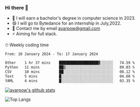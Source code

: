 ### Hi there 👋
<!--I have been a GitHub member for [![Years Badge](https://badges.pufler.dev/years/avarpow)](https://badges.pufler.dev)-->
- 🌱 I will earn a bachelor's degree in computer science in 2023.
- 😄 I will go to Bytedance for an internship in July,2022.
- 💬 Contact me by email avarpow@gmail.com
- ⚡ Aiming for full stack.

<!--💻 Coding Activity Logging

[![Commits Badge](https://badges.pufler.dev/commits/weekly/avarpow)](https://badges.pufler.dev)-->

⏱ Weekly coding time
<!--START_SECTION:waka-->

```txt
From: 10 January 2024 - To: 17 January 2024

Other    1 hr 37 mins    ██████████████████▓░░░░░░   74.59 %
Python   11 mins         ██▒░░░░░░░░░░░░░░░░░░░░░░   09.03 %
CSV      10 mins         ██░░░░░░░░░░░░░░░░░░░░░░░   08.12 %
Text     5 mins          █░░░░░░░░░░░░░░░░░░░░░░░░   04.60 %
YAML     4 mins          █░░░░░░░░░░░░░░░░░░░░░░░░   03.35 %
```

<!--END_SECTION:waka-->

[![avarpow's github stats](https://github-readme-stats.vercel.app/api?username=avarpow&count_private=true&show_icons=true&hide=issues&hide_border=true)](https://github.com/anuraghazra/github-readme-stats)

![Top Langs](https://github-readme-stats.vercel.app/api/top-langs/?username=avarpow&layout=compact&hide_border=true) 
<!--[![avarpow's wakatime stats](https://github-readme-stats.vercel.app/api/wakatime?username=avarpow)](https://github.com/anuraghazra/github-readme-stats)-->
